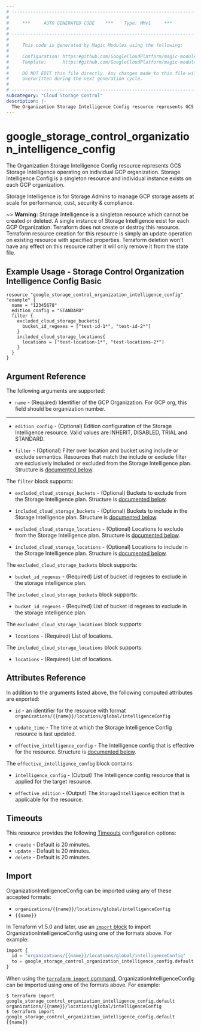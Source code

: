 ```yaml
---
# ----------------------------------------------------------------------------
#
#     ***     AUTO GENERATED CODE    ***    Type: MMv1     ***
#
# ----------------------------------------------------------------------------
#
#     This code is generated by Magic Modules using the following:
#
#     Configuration: https:#github.com/GoogleCloudPlatform/magic-modules/tree/main/mmv1/products/storagecontrol/OrganizationIntelligenceConfig.yaml
#     Template:      https:#github.com/GoogleCloudPlatform/magic-modules/tree/main/mmv1/templates/terraform/resource.html.markdown.tmpl
#
#     DO NOT EDIT this file directly. Any changes made to this file will be
#     overwritten during the next generation cycle.
#
# ----------------------------------------------------------------------------
subcategory: "Cloud Storage Control"
description: |-
  The Organization Storage Intelligence Config resource represents GCS Storage Intelligence operating on individual GCP organization.
---
```


# google_storage_control_organization_intelligence_config

The Organization Storage Intelligence Config resource represents GCS Storage Intelligence operating on individual GCP organization. Storage Intelligence Config is a singleton resource and individual instance exists on each GCP organization.

Storage Intelligence is for Storage Admins to manage GCP storage assets at scale for performance, cost, security & compliance.



~> **Warning:** Storage Intelligence is a singleton resource which cannot be created or deleted. A single instance of Storage Intelligence exist for each GCP Organization. Terraform does not create or destroy this resource.
Terraform resource creation for this resource is simply an update operation on existing resource with specified properties. Terraform deletion won't have any effect on this resource rather it will only remove it from the state file.

## Example Usage - Storage Control Organization Intelligence Config Basic


```hcl
resource "google_storage_control_organization_intelligence_config" "example" {
  name = "12345678"
  edition_config = "STANDARD"
  filter {
    excluded_cloud_storage_buckets{
      bucket_id_regexes = ["test-id-1*", "test-id-2*"]
    }
    included_cloud_storage_locations{
      locations = ["test-location-1*", "test-locations-2*"]
    }
  }
}
```

## Argument Reference

The following arguments are supported:


* `name` -
  (Required)
  Identifier of the GCP Organization. For GCP org, this field should be organization number.


- - -


* `edition_config` -
  (Optional)
  Edition configuration of the Storage Intelligence resource. Valid values are INHERIT, DISABLED, TRIAL and STANDARD.

* `filter` -
  (Optional)
  Filter over location and bucket using include or exclude semantics. Resources that match the include or exclude filter are exclusively included or excluded from the Storage Intelligence plan.
  Structure is [documented below](#nested_filter).


<a name="nested_filter"></a>The `filter` block supports:

* `excluded_cloud_storage_buckets` -
  (Optional)
  Buckets to exclude from the Storage Intelligence plan.
  Structure is [documented below](#nested_filter_excluded_cloud_storage_buckets).

* `included_cloud_storage_buckets` -
  (Optional)
  Buckets to include in the Storage Intelligence plan.
  Structure is [documented below](#nested_filter_included_cloud_storage_buckets).

* `excluded_cloud_storage_locations` -
  (Optional)
  Locations to exclude from the Storage Intelligence plan.
  Structure is [documented below](#nested_filter_excluded_cloud_storage_locations).

* `included_cloud_storage_locations` -
  (Optional)
  Locations to include in the Storage Intelligence plan.
  Structure is [documented below](#nested_filter_included_cloud_storage_locations).


<a name="nested_filter_excluded_cloud_storage_buckets"></a>The `excluded_cloud_storage_buckets` block supports:

* `bucket_id_regexes` -
  (Required)
  List of bucket id regexes to exclude in the storage intelligence plan.

<a name="nested_filter_included_cloud_storage_buckets"></a>The `included_cloud_storage_buckets` block supports:

* `bucket_id_regexes` -
  (Required)
  List of bucket id regexes to exclude in the storage intelligence plan.

<a name="nested_filter_excluded_cloud_storage_locations"></a>The `excluded_cloud_storage_locations` block supports:

* `locations` -
  (Required)
  List of locations.

<a name="nested_filter_included_cloud_storage_locations"></a>The `included_cloud_storage_locations` block supports:

* `locations` -
  (Required)
  List of locations.

## Attributes Reference

In addition to the arguments listed above, the following computed attributes are exported:

* `id` - an identifier for the resource with format `organizations/{{name}}/locations/global/intelligenceConfig`

* `update_time` -
  The time at which the Storage Intelligence Config resource is last updated.

* `effective_intelligence_config` -
  The Intelligence config that is effective for the resource.
  Structure is [documented below](#nested_effective_intelligence_config).


<a name="nested_effective_intelligence_config"></a>The `effective_intelligence_config` block contains:

* `intelligence_config` -
  (Output)
  The Intelligence config resource that is applied for the target resource.

* `effective_edition` -
  (Output)
  The `StorageIntelligence` edition that is applicable for the resource.

## Timeouts

This resource provides the following
[Timeouts](https://developer.hashicorp.com/terraform/plugin/sdkv2/resources/retries-and-customizable-timeouts) configuration options:

- `create` - Default is 20 minutes.
- `update` - Default is 20 minutes.
- `delete` - Default is 20 minutes.

## Import


OrganizationIntelligenceConfig can be imported using any of these accepted formats:

* `organizations/{{name}}/locations/global/intelligenceConfig`
* `{{name}}`


In Terraform v1.5.0 and later, use an [`import` block](https://developer.hashicorp.com/terraform/language/import) to import OrganizationIntelligenceConfig using one of the formats above. For example:

```tf
import {
  id = "organizations/{{name}}/locations/global/intelligenceConfig"
  to = google_storage_control_organization_intelligence_config.default
}
```

When using the [`terraform import` command](https://developer.hashicorp.com/terraform/cli/commands/import), OrganizationIntelligenceConfig can be imported using one of the formats above. For example:

```
$ terraform import google_storage_control_organization_intelligence_config.default organizations/{{name}}/locations/global/intelligenceConfig
$ terraform import google_storage_control_organization_intelligence_config.default {{name}}
```
